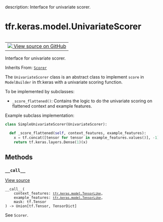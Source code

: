 description: Interface for univariate scorer.

<div itemscope itemtype="http://developers.google.com/ReferenceObject">
<meta itemprop="name" content="tfr.keras.model.UnivariateScorer" />
<meta itemprop="path" content="Stable" />
<meta itemprop="property" content="__call__"/>
</div>

# tfr.keras.model.UnivariateScorer

<!-- Insert buttons and diff -->

<table class="tfo-notebook-buttons tfo-api nocontent" align="left">
<td>
  <a target="_blank" href="https://github.com/tensorflow/ranking/tree/master/tensorflow_ranking/python/keras/model.py#L669-L733">
    <img src="https://www.tensorflow.org/images/GitHub-Mark-32px.png" />
    View source on GitHub
  </a>
</td>
</table>

Interface for univariate scorer.

Inherits From: [`Scorer`](../../../tfr/keras/model/Scorer.md)

<!-- Placeholder for "Used in" -->

The `UnivariateScorer` class is an abstract class to implement `score` in
`ModelBuilder` in tfr.keras with a univariate scoring function.

To be implemented by subclasses:

*   `_score_flattened()`: Contains the logic to do the univariate scoring on
    flattened context and example features.

Example subclass implementation:

```python
class SimpleUnivariateScorer(UnivariateScorer):

  def _score_flattened(self, context_features, example_features):
    x = tf.concat([tensor for tensor in example_features.values()], -1)
    return tf.keras.layers.Dense(1)(x)
```

## Methods

<h3 id="__call__"><code>__call__</code></h3>

<a target="_blank" href="https://github.com/tensorflow/ranking/tree/master/tensorflow_ranking/python/keras/model.py#L711-L733">View
source</a>

<pre class="devsite-click-to-copy prettyprint lang-py tfo-signature-link">
<code>__call__(
    context_features: <a href="../../../tfr/keras/model/TensorLike.md"><code>tfr.keras.model.TensorLike</code></a>,
    example_features: <a href="../../../tfr/keras/model/TensorLike.md"><code>tfr.keras.model.TensorLike</code></a>,
    mask: tf.Tensor
) -> Union[tf.Tensor, TensorDict]
</code></pre>

See `Scorer`.
